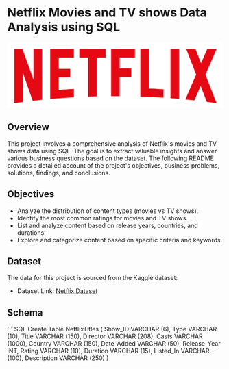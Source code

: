 # Netflix Movies and TV shows Data Analysis using SQL

![Netflix Logo](https://github.com/NoahPiercy/Netflix_SQL_Project/blob/main/logo.png)
## Overview
This project involves a comprehensive analysis of Netflix's movies and TV shows data using SQL. The goal is to extract valuable insights and answer various business questions based on the dataset. The following README provides a detailed account of the project's objectives, business problems, solutions, findings, and conclusions.
## Objectives
- Analyze the distribution of content types (movies vs TV shows).
- Identify the most common ratings for movies and TV shows.
- List and analyze content based on release years, countries, and durations.
- Explore and categorize content based on specific criteria and keywords.
## Dataset
The data for this project is sourced from the Kaggle dataset:
- Dataset Link: [Netflix Dataset](https://www.kaggle.com/datasets/shivamb/netflix-shows?resource=download)
## Schema
''' SQL
Create Table NetflixTitles
(
	Show_ID VARCHAR (6),
	Type VARCHAR (10),
	Title VARCHAR (150),
	Director VARCHAR (208),
	Casts VARCHAR (1000),
	Country VARCHAR (150),
	Date_Added VARCHAR (50),
	Release_Year INT,
	Rating VARCHAR (10),
	Duration VARCHAR (15),
	Listed_In VARCHAR (100),
	Description VARCHAR (250)
)
